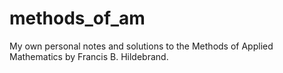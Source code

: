 # methods_of_am
My own personal notes and solutions to the Methods of Applied Mathematics by Francis B. Hildebrand. 
